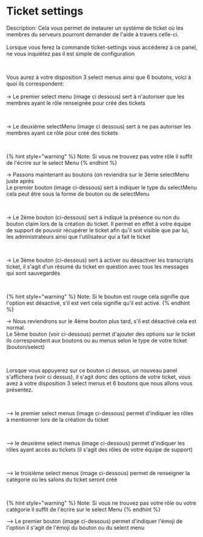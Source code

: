 # Ticket settings

Description: Cela vous permet de instaurer un système de ticket où les membres du serveurs pourront demander de l'aide à travers celle-ci.\
\
Lorsque vous ferez la commande ticket-settings vous accéderez à ce panel, ne vous inquiétez pas il est  simple de configuration

<figure><img src="../../.gitbook/assets/Capture d’écran 2025-02-20 à 21.56.35.png" alt=""><figcaption></figcaption></figure>

Vous aurez à votre disposition 3 select menus ainsi que 6 boutons, voici à quoi ils correspondent:\
\
-> Le premier select menu (image ci dessous) sert à n'autoriser que les membres ayant le rôle renseignée pour créé des tickets&#x20;

<figure><img src="../../.gitbook/assets/Capture d’écran 2025-02-20 à 21.59.06.png" alt=""><figcaption></figcaption></figure>

-> Le deuxième selectMenu (image ci dessous) sert à ne pas autoriser les membres ayant ce rôle pour créé des tickets

<figure><img src="../../.gitbook/assets/Capture d’écran 2025-02-20 à 22.01.16.png" alt=""><figcaption></figcaption></figure>

{% hint style="warning" %}
Note: Si vous ne trouvez pas votre rôle il suffit de l'écrire sur le select Menu
{% endhint %}

-> Passons maintenant au boutons (on reviendra sur le 3ème selectMenu juste après\
Le premier bouton (image ci-dessous) sert à indiquer le type du selectMenu cela peut être sous la forme de bouton ou de selectMenu

<figure><img src="../../.gitbook/assets/Capture d’écran 2025-02-20 à 22.04.11.png" alt=""><figcaption></figcaption></figure>

-> Le 2ème bouton (ci-dessous) sert à indiqué la présence ou non du bouton claim lors de la création du ticket. Il permet en effet à votre équipe de support de pouvoir récupérer le ticket afin qu'il soit visible que par lui, les administrateurs ainsi que l'utilisateur qui a fait le ticket

<figure><img src="../../.gitbook/assets/Capture d’écran 2025-02-20 à 22.06.53.png" alt=""><figcaption></figcaption></figure>

-> Le 3ème bouton (ci-dessous) sert à activer ou désactiver les transcripts ticket, il s'agit d'un résumé du ticket en question avec tous les messages qui sont sauvegardés

<figure><img src="../../.gitbook/assets/Capture d’écran 2025-02-20 à 22.09.34.png" alt=""><figcaption></figcaption></figure>

{% hint style="warning" %}
Note: Si le bouton est rouge cela signifie que l'option est désactivé, s'il est vert cela signifie qu'il est activé.
{% endhint %}

-> Nous reviendrons sur le 4ème bouton plus tard, s'il est désactivé cela est normal.\
Le 5ème bouton (voir ci-dessous) permet d'ajouter des options sur le ticket ils correspondent aux boutons ou au menus selon le type de votre ticket (bouton/select)

<figure><img src="../../.gitbook/assets/Capture d’écran 2025-02-20 à 22.21.39.png" alt=""><figcaption></figcaption></figure>

Lorsque vous appuyerez sur ce bouton ci dessus, un nouveau panel s'affichera (voir ci dessus), il s'agit donc des options de votre ticket, vous avez à votre disposition 3 select menus et 6 boutons que nous allons vous présentez.

<figure><img src="../../.gitbook/assets/Capture d’écran 2025-02-20 à 22.22.27.png" alt=""><figcaption></figcaption></figure>

\--> le premier select menus (image ci-dessous) permet d'indiquer les rôles à mentionner lors de la création du ticket&#x20;

<figure><img src="../../.gitbook/assets/Capture d’écran 2025-02-20 à 22.27.55.png" alt=""><figcaption></figcaption></figure>

\--> le deuxième select menus (image ci-dessous) permet d'indiquer les rôles ayant accès au tickets (il s'agit des rôles de votre équipe de support)

<figure><img src="../../.gitbook/assets/Capture d’écran 2025-02-20 à 22.29.32.png" alt=""><figcaption></figcaption></figure>

\--> le troisième select menus (image ci-dessous) permet de renseigner la catégorie où les salons du ticket seront créé

<figure><img src="../../.gitbook/assets/Capture d’écran 2025-02-20 à 22.30.36.png" alt=""><figcaption></figcaption></figure>

{% hint style="warning" %}
Note: Si vous ne trouvez pas votre rôle ou votre catégorie il suffit de l'écrire sur le select Menu
{% endhint %}

\--> Le premier bouton (image ci-dessous) permet d'indiquer l'émoji de l'option il s'agit de l'émoji du bouton ou du select menu
